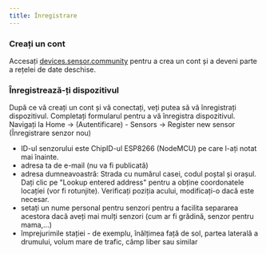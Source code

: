```yaml
---
title: Înregistrare
---
```


### Creați un cont

Accesați [devices.sensor.community](https://devices.sensor.community) pentru a crea un cont și a deveni parte a rețelei de date deschise.


### Înregistrează-ți dispozitivul
După ce vă creați un cont și vă conectați, veți putea să vă înregistrați dispozitivul. Completați formularul pentru a vă înregistra dispozitivul. Navigați la Home -> (Autentificare) - Sensors -> Register new sensor (Înregistrare senzor nou)

* ID-ul senzorului este ChipID-ul ESP8266 (NodeMCU) pe care l-ați notat mai înainte.
* adresa ta de e-mail (nu va fi publicată)
* adresa dumneavoastră: Strada cu numărul casei, codul poștal și orașul. Dați clic pe "Lookup entered address" pentru a obține coordonatele locației (vor fi rotunjite). Verificați poziția acului, modificați-o dacă este necesar.
* setați un nume personal pentru senzori pentru a facilita separarea acestora dacă aveți mai mulți senzori (cum ar fi grădină, senzor pentru mama,...)
* împrejurimile stației - de exemplu, înălțimea față de sol, partea laterală a drumului, volum mare de trafic, câmp liber sau similar
